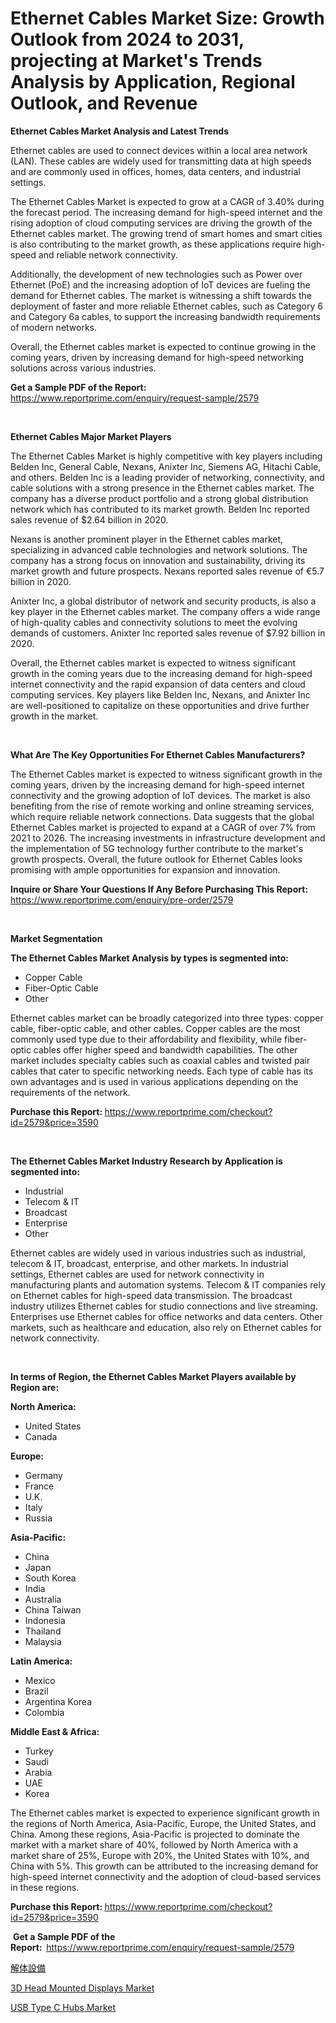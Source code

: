 <p><h1>Ethernet Cables Market Size: Growth Outlook from 2024 to 2031, projecting at Market's Trends Analysis by Application, Regional Outlook, and Revenue</h1></p><p><strong>Ethernet Cables Market Analysis and Latest Trends</strong></p>
<p><p>Ethernet cables are used to connect devices within a local area network (LAN). These cables are widely used for transmitting data at high speeds and are commonly used in offices, homes, data centers, and industrial settings.</p><p>The Ethernet Cables Market is expected to grow at a CAGR of 3.40% during the forecast period. The increasing demand for high-speed internet and the rising adoption of cloud computing services are driving the growth of the Ethernet cables market. The growing trend of smart homes and smart cities is also contributing to the market growth, as these applications require high-speed and reliable network connectivity.</p><p>Additionally, the development of new technologies such as Power over Ethernet (PoE) and the increasing adoption of IoT devices are fueling the demand for Ethernet cables. The market is witnessing a shift towards the deployment of faster and more reliable Ethernet cables, such as Category 6 and Category 6a cables, to support the increasing bandwidth requirements of modern networks.</p><p>Overall, the Ethernet cables market is expected to continue growing in the coming years, driven by increasing demand for high-speed networking solutions across various industries.</p></p>
<p><strong>Get a Sample PDF of the Report:&nbsp;</strong> <a href="https://www.reportprime.com/enquiry/request-sample/2579">https://www.reportprime.com/enquiry/request-sample/2579</a></p>
<p>&nbsp;</p>
<p><strong>Ethernet Cables Major Market Players</strong></p>
<p><p>The Ethernet Cables Market is highly competitive with key players including Belden Inc, General Cable, Nexans, Anixter Inc, Siemens AG, Hitachi Cable, and others. Belden Inc is a leading provider of networking, connectivity, and cable solutions with a strong presence in the Ethernet cables market. The company has a diverse product portfolio and a strong global distribution network which has contributed to its market growth. Belden Inc reported sales revenue of $2.64 billion in 2020.</p><p>Nexans is another prominent player in the Ethernet cables market, specializing in advanced cable technologies and network solutions. The company has a strong focus on innovation and sustainability, driving its market growth and future prospects. Nexans reported sales revenue of €5.7 billion in 2020.</p><p>Anixter Inc, a global distributor of network and security products, is also a key player in the Ethernet cables market. The company offers a wide range of high-quality cables and connectivity solutions to meet the evolving demands of customers. Anixter Inc reported sales revenue of $7.92 billion in 2020.</p><p>Overall, the Ethernet cables market is expected to witness significant growth in the coming years due to the increasing demand for high-speed internet connectivity and the rapid expansion of data centers and cloud computing services. Key players like Belden Inc, Nexans, and Anixter Inc are well-positioned to capitalize on these opportunities and drive further growth in the market.</p></p>
<p>&nbsp;</p>
<p><strong>What Are The Key Opportunities For Ethernet Cables Manufacturers?</strong></p>
<p><p>The Ethernet Cables market is expected to witness significant growth in the coming years, driven by the increasing demand for high-speed internet connectivity and the growing adoption of IoT devices. The market is also benefiting from the rise of remote working and online streaming services, which require reliable network connections. Data suggests that the global Ethernet Cables market is projected to expand at a CAGR of over 7% from 2021 to 2026. The increasing investments in infrastructure development and the implementation of 5G technology further contribute to the market's growth prospects. Overall, the future outlook for Ethernet Cables looks promising with ample opportunities for expansion and innovation.</p></p>
<p><strong>Inquire or Share Your Questions If Any Before Purchasing This Report:</strong> <a href="https://www.reportprime.com/enquiry/pre-order/2579">https://www.reportprime.com/enquiry/pre-order/2579</a></p>
<p>&nbsp;</p>
<p><strong>Market Segmentation</strong></p>
<p><strong>The Ethernet Cables Market Analysis by types is segmented into:</strong></p>
<p><ul><li>Copper Cable</li><li>Fiber-Optic Cable</li><li>Other</li></ul></p>
<p><p>Ethernet cables market can be broadly categorized into three types: copper cable, fiber-optic cable, and other cables. Copper cables are the most commonly used type due to their affordability and flexibility, while fiber-optic cables offer higher speed and bandwidth capabilities. The other market includes specialty cables such as coaxial cables and twisted pair cables that cater to specific networking needs. Each type of cable has its own advantages and is used in various applications depending on the requirements of the network.</p></p>
<p><strong>Purchase this Report:&nbsp;</strong><a href="https://www.reportprime.com/checkout?id=2579&price=3590">https://www.reportprime.com/checkout?id=2579&price=3590</a></p>
<p>&nbsp;</p>
<p><strong>The Ethernet Cables Market Industry Research by Application is segmented into:</strong></p>
<p><ul><li>Industrial</li><li>Telecom & IT</li><li>Broadcast</li><li>Enterprise</li><li>Other</li></ul></p>
<p><p>Ethernet cables are widely used in various industries such as industrial, telecom & IT, broadcast, enterprise, and other markets. In industrial settings, Ethernet cables are used for network connectivity in manufacturing plants and automation systems. Telecom & IT companies rely on Ethernet cables for high-speed data transmission. The broadcast industry utilizes Ethernet cables for studio connections and live streaming. Enterprises use Ethernet cables for office networks and data centers. Other markets, such as healthcare and education, also rely on Ethernet cables for network connectivity.</p></p>
<p>&nbsp;</p>
<p><strong>In terms of Region, the Ethernet Cables Market Players available by Region are:</strong></p>
<p>
    <p> <strong> North America: </strong>
        <ul>
            <li>United States</li>
            <li>Canada</li>
        </ul>
        </p> 
    <p> <strong> Europe: </strong>
        <ul>
            <li>Germany</li>
            <li>France</li>
            <li>U.K.</li>
            <li>Italy</li>
            <li>Russia</li>
        </ul>
        </p> 
    <p> <strong> Asia-Pacific: </strong>
        <ul>
            <li>China</li>
            <li>Japan</li>
            <li>South Korea</li>
            <li>India</li>
            <li>Australia</li>
            <li>China Taiwan</li>
            <li>Indonesia</li>
            <li>Thailand</li>
            <li>Malaysia</li>
        </ul>
        </p> 
    <p> <strong> Latin America: </strong>
        <ul>
            <li>Mexico</li>
            <li>Brazil</li>
            <li>Argentina Korea</li>
            <li>Colombia</li>
        </ul>
        </p> 
    <p> <strong> Middle East & Africa: </strong>
        <ul>
            <li>Turkey</li>
            <li>Saudi</li>
            <li>Arabia</li>
            <li>UAE</li>
            <li>Korea</li>
        </ul>
    </p>
    </p>
<p><p>The Ethernet cables market is expected to experience significant growth in the regions of North America, Asia-Pacific, Europe, the United States, and China. Among these regions, Asia-Pacific is projected to dominate the market with a market share of 40%, followed by North America with a market share of 25%, Europe with 20%, the United States with 10%, and China with 5%. This growth can be attributed to the increasing demand for high-speed internet connectivity and the adoption of cloud-based services in these regions.</p></p>
<p><strong>Purchase this Report: </strong><a href="https://www.reportprime.com/checkout?id=2579&price=3590">https://www.reportprime.com/checkout?id=2579&price=3590</a></p>
<p>&nbsp;<strong>Get a Sample PDF of the Report:&nbsp;&nbsp;</strong><a href="https://www.reportprime.com/enquiry/request-sample/2579">https://www.reportprime.com/enquiry/request-sample/2579</a></p>
<p><strong></strong></p>
<p><p><a href="https://github.com/xnljig2898992/Market-Research-Report-List-1/blob/main/513275911798.md">解体設備</a></p><p><a href="https://github.com/PeterParrish5/Market-Research-Report-List-4/blob/main/3d-head-mounted-displays-market.md">3D Head Mounted Displays Market</a></p><p><a href="https://medium.com/@warren.edmunds45645/decoding-usb-type-c-hubs-market-metrics-market-share-trends-and-growth-patterns-b396921a0c48">USB Type C Hubs Market</a></p></p>